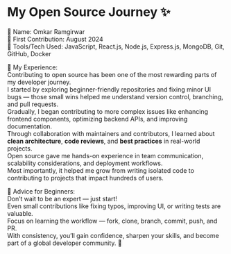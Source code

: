 # My Open Source Journey ✨

👤 Name: Omkar Ramgirwar  
📅 First Contribution: August 2024  
🔧 Tools/Tech Used: JavaScript, React.js, Node.js, Express.js, MongoDB, Git, GitHub, Docker  

🌟 My Experience:  
Contributing to open source has been one of the most rewarding parts of my developer journey.  
I started by exploring beginner-friendly repositories and fixing minor UI bugs — those small wins helped me understand version control, branching, and pull requests.  
Gradually, I began contributing to more complex issues like enhancing frontend components, optimizing backend APIs, and improving documentation.  
Through collaboration with maintainers and contributors, I learned about **clean architecture**, **code reviews**, and **best practices** in real-world projects.  
Open source gave me hands-on experience in team communication, scalability considerations, and deployment workflows.  
Most importantly, it helped me grow from writing isolated code to contributing to projects that impact hundreds of users.  

📌 Advice for Beginners:  
Don’t wait to be an expert — just start!  
Even small contributions like fixing typos, improving UI, or writing tests are valuable.  
Focus on learning the workflow — fork, clone, branch, commit, push, and PR.  
With consistency, you’ll gain confidence, sharpen your skills, and become part of a global developer community. 🚀  
